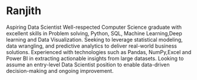 # Ranjith
Aspiring Data Scientist
Well-respected Computer Science graduate with excellent skills in Problem solving, Python, SQL, Machine Learning,Deep learning and Data Visualization. Seeking to leverage statistical modeling, data wrangling, and predictive analytics to deliver real-world business solutions. Experienced with technologies such as Pandas, NumPy,Excel  and Power BI in extracting actionable insights from large datasets. Looking to assume an entry-level Data Scientist position to enable data-driven decision-making and ongoing improvement.
